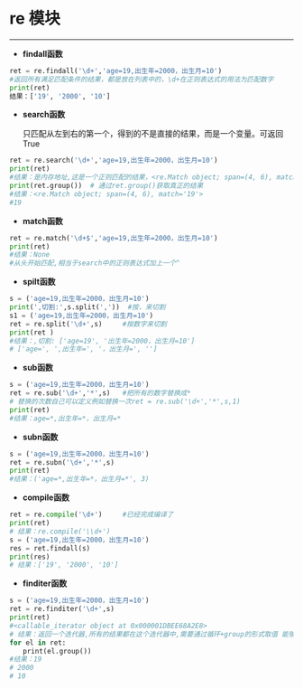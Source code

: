 # re 模块

---

- **findall函数**

```python
ret = re.findall('\d+','age=19,出生年=2000，出生月=10')
#返回所有满足匹配条件的结果，都是放在列表中的，\d+在正则表达式的用法为匹配数字
print(ret)
结果：['19', '2000', '10']
```

- **search函数**

  只匹配从左到右的第一个，得到的不是直接的结果，而是一个变量。可返回True

```python
ret = re.search('\d+','age=19,出生年=2000，出生月=10')
print(ret)
#结果：是内存地址,这是一个正则匹配的结果，<re.Match object; span=(4, 6), match='19'>
print(ret.group())  # 通过ret.group()获取真正的结果
#结果：<re.Match object; span=(4, 6), match='19'>
#19
```

- **match函数**

```python
ret = re.match('\d+$','age=19,出生年=2000，出生月=10')
print(ret)
#结果：None
#从头开始匹配,相当于search中的正则表达式加上一个^
```

- **spilt函数**

```python
s = ('age=19,出生年=2000，出生月=10')
print(',切割:',s.split(','))  #按，来切割
s1 = ('age=19,出生年=2000，出生月=10')
ret = re.split('\d+',s)     #按数字来切割
print(ret )
#结果：,切割: ['age=19', '出生年=2000，出生月=10']
# ['age=', ',出生年=', '，出生月=', '']
```

- **sub函数**

```python
s = ('age=19,出生年=2000，出生月=10')
ret = re.sub('\d+','*',s)   #把所有的数字替换成*
# 替换的次数自己可以定义例如替换一次ret = re.sub('\d+','*',s,1)
print(ret)
#结果：age=*,出生年=*，出生月=*
```

- **subn函数**

```python
s = ('age=19,出生年=2000，出生月=10')
ret = re.subn('\d+','*',s)
print(ret)
#结果：('age=*,出生年=*，出生月=*', 3)
```

- **compile函数**

```python
ret = re.compile('\d+')     #已经完成编译了
print(ret)
# 结果：re.compile('\\d+')
s = ('age=19,出生年=2000，出生月=10')
res = ret.findall(s)
print(res)
# 结果：['19', '2000', '10']
```

- **finditer函数**

```python
s = ('age=19,出生年=2000，出生月=10')
ret = re.finditer('\d+',s)
print(ret)
#<callable_iterator object at 0x000001DBEE68A2E8>
# 结果：返回一个迭代器,所有的结果都在这个迭代器中,需要通过循环+group的形式取值 能够节省内存
for el in ret:
　　print(el.group())
#结果：19
# 2000
# 10
```

